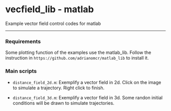 # vecfield_lib - matlab

Example vector field control codes for matlab

---------------------


### Requirements

Some plotting function of the examples use the matlab_lib. Follow the instruction in `https://github.com/adrianomcr/matlab_lib` to install it.




### Main scripts

- `distance_field_2d.m`: Exemplify a vector field in 2d. Click on the image to simulate a trajectory. Right click to finish.

- `distance_field_3d.m`: Exemplify a vector field in 3d. Some randon initial conditions will be drawn to simulate trajectories.

